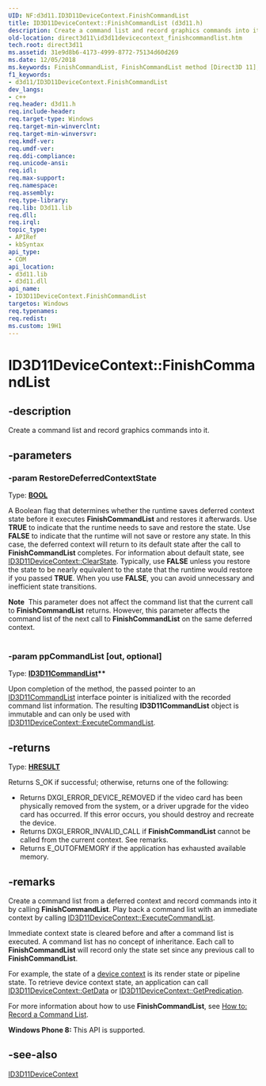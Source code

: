 ```yaml
---
UID: NF:d3d11.ID3D11DeviceContext.FinishCommandList
title: ID3D11DeviceContext::FinishCommandList (d3d11.h)
description: Create a command list and record graphics commands into it.
old-location: direct3d11\id3d11devicecontext_finishcommandlist.htm
tech.root: direct3d11
ms.assetid: 31e9d8b6-4173-4999-8772-75134d60d269
ms.date: 12/05/2018
ms.keywords: FinishCommandList, FinishCommandList method [Direct3D 11], FinishCommandList method [Direct3D 11],ID3D11DeviceContext interface, ID3D11DeviceContext interface [Direct3D 11],FinishCommandList method, ID3D11DeviceContext.FinishCommandList, ID3D11DeviceContext::FinishCommandList, a4e1fb43-9932-f619-f748-39b385791b7a, d3d11/ID3D11DeviceContext::FinishCommandList, direct3d11.id3d11devicecontext_finishcommandlist
f1_keywords:
- d3d11/ID3D11DeviceContext.FinishCommandList
dev_langs:
- c++
req.header: d3d11.h
req.include-header: 
req.target-type: Windows
req.target-min-winverclnt: 
req.target-min-winversvr: 
req.kmdf-ver: 
req.umdf-ver: 
req.ddi-compliance: 
req.unicode-ansi: 
req.idl: 
req.max-support: 
req.namespace: 
req.assembly: 
req.type-library: 
req.lib: D3d11.lib
req.dll: 
req.irql: 
topic_type:
- APIRef
- kbSyntax
api_type:
- COM
api_location:
- d3d11.lib
- d3d11.dll
api_name:
- ID3D11DeviceContext.FinishCommandList
targetos: Windows
req.typenames: 
req.redist: 
ms.custom: 19H1
---
```


# ID3D11DeviceContext::FinishCommandList


## -description


Create a command list and record graphics commands into it.


## -parameters




### -param RestoreDeferredContextState

Type: <b><a href="https://docs.microsoft.com/windows/desktop/WinProg/windows-data-types">BOOL</a></b>

A Boolean flag that determines whether the runtime saves deferred context state before it executes  <b>FinishCommandList</b> and restores it afterwards. Use <b>TRUE</b> to indicate that the runtime needs to save and restore the state. Use <b>FALSE</b> to indicate that the runtime will not save or restore any state. In this case, the deferred context will  return to its default state after the call to  <b>FinishCommandList</b> completes. For information about default state, see <a href="https://docs.microsoft.com/windows/desktop/api/d3d11/nf-d3d11-id3d11devicecontext-clearstate">ID3D11DeviceContext::ClearState</a>. Typically, use <b>FALSE</b> unless you restore the state to be nearly equivalent to the state that the runtime would restore if you passed <b>TRUE</b>. When you use <b>FALSE</b>, you can avoid unnecessary and inefficient state transitions.
            

<div class="alert"><b>Note</b>  This parameter does not affect the command list that the current call to <b>FinishCommandList</b> returns. However, this parameter affects the command list of the next call to <b>FinishCommandList</b> on the same deferred context.
            </div>
<div> </div>

### -param ppCommandList [out, optional]

Type: <b><a href="https://docs.microsoft.com/windows/desktop/api/d3d11/nn-d3d11-id3d11commandlist">ID3D11CommandList</a>**</b>

Upon completion of the method, the passed pointer to an <a href="https://docs.microsoft.com/windows/desktop/api/d3d11/nn-d3d11-id3d11commandlist">ID3D11CommandList</a> interface pointer is initialized with the recorded command list information. The resulting <b>ID3D11CommandList</b> object is immutable and can only be used with <a href="https://docs.microsoft.com/windows/desktop/api/d3d11/nf-d3d11-id3d11devicecontext-executecommandlist">ID3D11DeviceContext::ExecuteCommandList</a>.
          


## -returns



Type: <b><a href="/windows/win32/com/structure-of-com-error-codes">HRESULT</a></b>

Returns S_OK if successful; otherwise, returns one of the following:

<ul>
<li>Returns DXGI_ERROR_DEVICE_REMOVED if the video card has been physically removed from the system, or a driver upgrade for the video card has occurred. If this error occurs, you should destroy and recreate the device.</li>
<li>Returns DXGI_ERROR_INVALID_CALL if <b>FinishCommandList</b> cannot be called from the current context. See remarks.
              </li>
<li>Returns E_OUTOFMEMORY if the application has exhausted available memory.</li>
</ul>



## -remarks



Create a command list from a deferred context and record commands into it by calling <b>FinishCommandList</b>. Play back a command list with an immediate context by calling <a href="https://docs.microsoft.com/windows/desktop/api/d3d11/nf-d3d11-id3d11devicecontext-executecommandlist">ID3D11DeviceContext::ExecuteCommandList</a>.
        

Immediate context state is cleared before and after a command list is executed. A command list has no concept of inheritance. Each call to <b>FinishCommandList</b> will record only the state set since any previous call to  <b>FinishCommandList</b>.
        

For example, the state of a <a href="https://docs.microsoft.com/windows/desktop/direct3d11/overviews-direct3d-11-devices-intro">device context</a> is its render state or pipeline state. To retrieve device context state, an application can call  <a href="https://docs.microsoft.com/windows/desktop/api/d3d11/nf-d3d11-id3d11devicecontext-getdata">ID3D11DeviceContext::GetData</a> or  <a href="https://docs.microsoft.com/windows/desktop/api/d3d11/nf-d3d11-id3d11devicecontext-getpredication">ID3D11DeviceContext::GetPredication</a>.
        

For more information about how to use <b>FinishCommandList</b>, see <a href="https://docs.microsoft.com/windows/desktop/direct3d11/overviews-direct3d-11-render-multi-thread-command-list-record">How to: Record a Command List</a>.
        

<b>Windows Phone 8:
        </b> This API is supported.
      




## -see-also




<a href="https://docs.microsoft.com/windows/desktop/api/d3d11/nn-d3d11-id3d11devicecontext">ID3D11DeviceContext</a>
 

 

